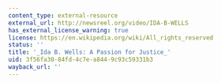 ```yaml
---
content_type: external-resource
external_url: http://newsreel.org/video/IDA-B-WELLS
has_external_license_warning: true
license: https://en.wikipedia.org/wiki/All_rights_reserved
status: ''
title: '_Ida B. Wells: A Passion for Justice_'
uid: 3f56fa30-84fd-4c7e-a844-9c93c59331b3
wayback_url: ''
---
```

